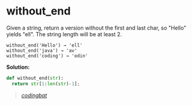 # without_end

Given a string, return a version without the first and last char, so "Hello" yields "ell". The string length will be at least 2.

```
without_end('Hello') → 'ell'
without_end('java') → 'av'
without_end('coding') → 'odin'
```

**Solution:**

```python
def without_end(str):
  return str[1:len(str)-1];
```

> _[codingbat](https://codingbat.com/prob/p138533)_